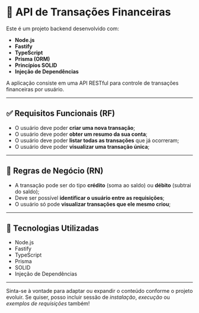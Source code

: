 # 💸 API de Transações Financeiras

Este é um projeto backend desenvolvido com:

- **Node.js**
- **Fastify**
- **TypeScript**
- **Prisma (ORM)**
- **Princípios SOLID**
- **Injeção de Dependências**

A aplicação consiste em uma API RESTful para controle de transações financeiras por usuário.

---

## ✅ Requisitos Funcionais (RF)

- O usuário deve poder **criar uma nova transação**;
- O usuário deve poder **obter um resumo da sua conta**;
- O usuário deve poder **listar todas as transações** que já ocorreram;
- O usuário deve poder **visualizar uma transação única**;

---

## 📌 Regras de Negócio (RN)

- A transação pode ser do tipo **crédito** (soma ao saldo) ou **débito** (subtrai do saldo);
- Deve ser possível **identificar o usuário entre as requisições**;
- O usuário só pode **visualizar transações que ele mesmo criou**;

---

## 🚀 Tecnologias Utilizadas

- Node.js
- Fastify
- TypeScript
- Prisma
- SOLID
- Injeção de Dependências

---

Sinta-se à vontade para adaptar ou expandir o conteúdo conforme o projeto evoluir. Se quiser, posso incluir sessão de *instalação*, *execução* ou *exemplos de requisições* também!
